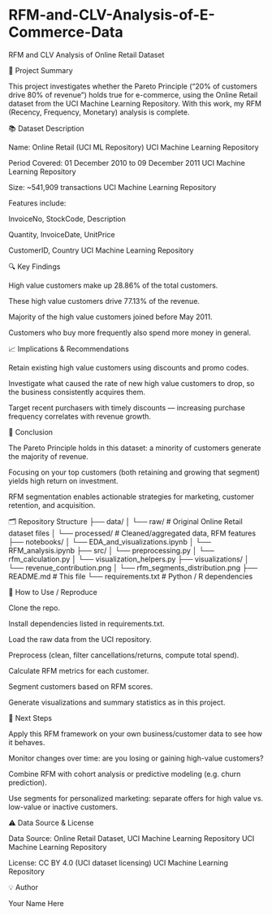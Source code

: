 # RFM-and-CLV-Analysis-of-E-Commerce-Data
RFM and CLV Analysis of Online Retail Dataset

🧾 Project Summary

This project investigates whether the Pareto Principle (“20% of customers drive 80% of revenue”) holds true for e-commerce, using the Online Retail dataset from the UCI Machine Learning Repository. With this work, my RFM (Recency, Frequency, Monetary) analysis is complete.

📚 Dataset Description

Name: Online Retail (UCI ML Repository) 
UCI Machine Learning Repository

Period Covered: 01 December 2010 to 09 December 2011 
UCI Machine Learning Repository

Size: ~541,909 transactions 
UCI Machine Learning Repository

Features include:

InvoiceNo, StockCode, Description

Quantity, InvoiceDate, UnitPrice

CustomerID, Country 
UCI Machine Learning Repository

🔍 Key Findings

High value customers make up 28.86% of the total customers.

These high value customers drive 77.13% of the revenue.

Majority of the high value customers joined before May 2011.

Customers who buy more frequently also spend more money in general.

📈 Implications & Recommendations

Retain existing high value customers using discounts and promo codes.

Investigate what caused the rate of new high value customers to drop, so the business consistently acquires them.

Target recent purchasers with timely discounts — increasing purchase frequency correlates with revenue growth.

🧮 Conclusion

The Pareto Principle holds in this dataset: a minority of customers generate the majority of revenue.

Focusing on your top customers (both retaining and growing that segment) yields high return on investment.

RFM segmentation enables actionable strategies for marketing, customer retention, and acquisition.

🗂 Repository Structure
├── data/
│     └── raw/                 # Original Online Retail dataset files
│     └── processed/           # Cleaned/aggregated data, RFM features
├── notebooks/
│     └── EDA_and_visualizations.ipynb
│     └── RFM_analysis.ipynb
├── src/
│     └── preprocessing.py
│     └── rfm_calculation.py
│     └── visualization_helpers.py
├── visualizations/
│     └── revenue_contribution.png
│     └── rfm_segments_distribution.png
├── README.md                  # This file
└── requirements.txt           # Python / R dependencies

🔧 How to Use / Reproduce

Clone the repo.

Install dependencies listed in requirements.txt.

Load the raw data from the UCI repository.

Preprocess (clean, filter cancellations/returns, compute total spend).

Calculate RFM metrics for each customer.

Segment customers based on RFM scores.

Generate visualizations and summary statistics as in this project.

🤝 Next Steps

Apply this RFM framework on your own business/customer data to see how it behaves.

Monitor changes over time: are you losing or gaining high-value customers?

Combine RFM with cohort analysis or predictive modeling (e.g. churn prediction).

Use segments for personalized marketing: separate offers for high value vs. low-value or inactive customers.

⚠️ Data Source & License

Data Source: Online Retail Dataset, UCI Machine Learning Repository 
UCI Machine Learning Repository

License: CC BY 4.0 (UCI dataset licensing) 
UCI Machine Learning Repository

💡 Author

Your Name Here

